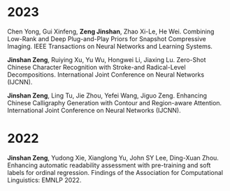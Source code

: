 2023
======

Chen Yong, Gui Xinfeng, **Zeng Jinshan**, Zhao Xi-Le, He Wei. Combining Low-Rank and Deep Plug-and-Play Priors for Snapshot Compressive Imaging. IEEE Transactions on Neural Networks and Learning Systems.

**Jinshan Zeng**, Ruiying Xu, Yu Wu, Hongwei Li, Jiaxing Lu. Zero-Shot Chinese Character Recognition with Stroke-and Radical-Level Decompositions. International Joint Conference on Neural Networks (IJCNN).

**Jinshan Zeng**, Ling Tu, Jie Zhou, Yefei Wang, Jiguo Zeng. Enhancing Chinese Calligraphy Generation with Contour and Region-aware Attention. International Joint Conference on Neural Networks (IJCNN).


2022
======

**Jinshan Zeng**, Yudong Xie, Xianglong Yu, John SY Lee, Ding-Xuan Zhou. Enhancing automatic readability assessment with pre-training and soft labels for ordinal regression. Findings of the Association for Computational Linguistics: EMNLP 2022.









